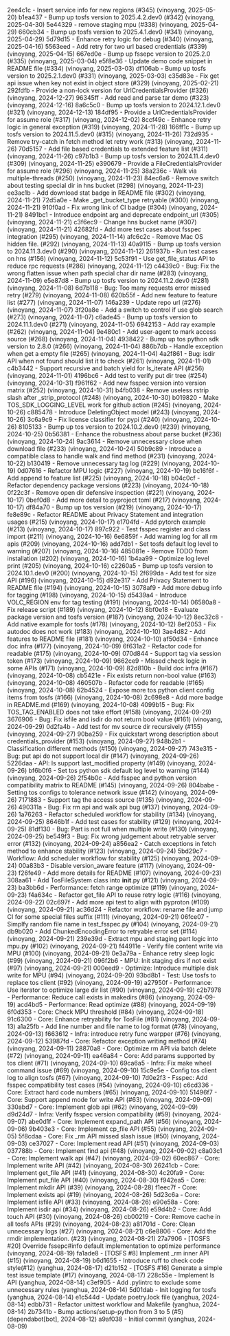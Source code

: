 2ee4c1c - Insert service info for new regions (#345) (vinoyang, 2025-05-20)
b1ea437 - Bump up tosfs version to 2025.4.2.dev0 (#342) (vinoyang, 2025-04-30)
5e44329 - remove staging mpu (#338) (vinoyang, 2025-04-29)
660cb34 - Bump up tosfs version to 2025.4.1.dev0 (#341) (vinoyang, 2025-04-29)
5d79d15 - Enhance retry logic for debug (#340) (vinoyang, 2025-04-16)
5563eed - Add retry for two url based credentials (#339) (vinoyang, 2025-04-15)
667ed0e - Bump up fssepc version to 2025.2.0 (#335) (vinoyang, 2025-03-04)
e5f8e36 - Update demo code snippet in README file (#334) (vinoyang, 2025-03-03)
df106ab - Bump up tosfs version to 2025.2.1.dev0 (#331) (vinoyang, 2025-03-03)
c35d83e - Fix get api issue when key not exist in object store (#329) (vinoyang, 2025-02-21)
292fdfb - Provide a non-lock version for UrlCredentialsProvider (#326) (vinoyang, 2024-12-27)
96345ff - Add read and parse tar demo (#323) (vinoyang, 2024-12-16)
8a6c5c0 - Bump up tosfs version to 2024.12.1.dev0 (#321) (vinoyang, 2024-12-13)
184df95 - Provide a UrlCredentialsProvider for assume role (#317) (vinoyang, 2024-12-02)
8ccf49c - Enhance retry logic in general exception (#319) (vinoyang, 2024-11-28)
166ff1c - Bump up tosfs version to 2024.11.5.dev0 (#315) (vinoyang, 2024-11-26)
732d935 - Remove try-catch in fetch method let retry work (#313) (vinoyang, 2024-11-26)
70d5157 - Add file based credentials to extended feature list (#311) (vinoyang, 2024-11-26)
c97b1b3 - Bump up tosfs version to 2024.11.4.dev0 (#309) (vinoyang, 2024-11-25)
e390679 - Provide a FileCredentialsProvider for assume role (#296) (vinoyang, 2024-11-25)
38a236c - Walk via multiple-threads (#250) (vinoyang, 2024-11-23)
84ec6a6 - Remove switch about testing special dir in hns bucket (#298) (vinoyang, 2024-11-23)
ee3ac1b - Add download stat badge in README file (#302) (vinoyang, 2024-11-21)
72d5a0e - Make _get_bucket_type retryable (#300) (vinoyang, 2024-11-21)
910f0ad - Fix wrong link of CI badge (#304) (vinoyang, 2024-11-21)
8491bc1 - Introduce endpoint arg and deprecate endpoint_url (#305) (vinoyang, 2024-11-21)
c3f6ec9 - Change hns bucket name (#307) (vinoyang, 2024-11-21)
42682fd - Add more test cases about fsspec integration (#295) (vinoyang, 2024-11-14)
afc6c2c - Remove Mac OS hidden file. (#292) (vinoyang, 2024-11-13)
40a9115 - Bump up tosfs version to 2024.11.3.dev0 (#290) (vinoyang, 2024-11-12)
261937b - Run test cases on hns (#156) (vinoyang, 2024-11-12)
5c53f91 - Use get_file_status API to reduce rpc requests (#286) (vinoyang, 2024-11-12)
c4439c0 - Bug: Fix the wrong flatten issue when path special char dir name (#283) (vinoyang, 2024-11-09)
e5e87d8 - Bump up tosfs version to 2024.11.2.dev0 (#281) (vinoyang, 2024-11-08)
6d7b118 - Bug: Too many requests error missed retry (#279) (vinoyang, 2024-11-08)
620b55f - Add new feature to feature list (#277) (vinoyang, 2024-11-07)
146a239 - Update repo url (#276) (vinoyang, 2024-11-07)
3f20a8e - Add a switch to control if use glob search (#273) (vinoyang, 2024-11-07)
c6ade45 - Bump up tosfs version to 2024.11.1.dev0 (#271) (vinoyang, 2024-11-05)
6942153 - Add ray example (#262) (vinoyang, 2024-11-04)
9e480c1 - Add user-agent to mark access source (#268) (vinoyang, 2024-11-04)
4938422 - Bump up tos python sdk version to 2.8.0 (#266) (vinoyang, 2024-11-04)
886b7db - Handle exception when get a empty file (#265) (vinoyang, 2024-11-04)
4a2f861 - Bug: isdir API when not found should list it to check (#261) (vinoyang, 2024-11-01)
c4b3442 - Support recursive and batch yield for ls_iterate API (#256) (vinoyang, 2024-11-01)
4196bc6 - Add test to verify put dir tree (#254) (vinoyang, 2024-10-31)
f961f62 - Add new fsspec version into version matrix (#252) (vinoyang, 2024-10-31)
b4fb038 - Remove useless rstrip slash after _strip_protocol (#248) (vinoyang, 2024-10-30)
b019820 - Make TOS_SDK_LOGGING_LEVEL work for github action (#245) (vinoyang, 2024-10-26)
c885478 - Introduce DeletingObject model (#243) (vinoyang, 2024-10-26)
3c6a9c9 - Fix license classifier for pypi (#240) (vinoyang, 2024-10-26)
8105133 - Bump up tos version to 2024.10.2.dev0 (#239) (vinoyang, 2024-10-25)
0b56381 - Enhance the robustness about parse bucket (#236) (vinoyang, 2024-10-24)
9ac3614 - Remove unnecessary close when download file (#233) (vinoyang, 2024-10-24)
50b9c89 - Introduce a compatible class to handle walk and find method (#231) (vinoyang, 2024-10-22)
b130419 - Remove unnecessary tag log (#229) (vinoyang, 2024-10-19)
0d07616 - Refactor MPU logic (#227) (vinoyang, 2024-10-19)
bc16f6f - Add append to feature list (#225) (vinoyang, 2024-10-18)
b04c0cf - Refactor dependency package versions (#223) (vinoyang, 2024-10-18)
0f22c3f - Remove open dir defensive inspection (#221) (vinoyang, 2024-10-17)
0bef0d8 - Add more detail to pyproject toml (#217) (vinoyang, 2024-10-17)
df84a70 - Bump up tos version (#219) (vinoyang, 2024-10-17)
fe8e89c - Refactor README about Privacy Statement and integration usages (#215) (vinoyang, 2024-10-17)
e1704fd - Add pytorch example (#213) (vinoyang, 2024-10-17)
897c922 - Test fsspec register and class import (#211) (vinoyang, 2024-10-16)
6e6859f - Add warning log for all rm apis (#209) (vinoyang, 2024-10-16)
add7db1 - Set tosfs default log level to warning (#207) (vinoyang, 2024-10-16)
485081e - Remove TODO from installation (#202) (vinoyang, 2024-10-16)
1b4aa99 - Optimize log level print (#205) (vinoyang, 2024-10-16)
c2260a5 - Bump up tosfs version to 2024.10.1.dev0 (#200) (vinoyang, 2024-10-15)
2f699da - Add test for size API (#196) (vinoyang, 2024-10-15)
d92e317 - Add Privacy Statement to README file (#194) (vinoyang, 2024-10-15)
3078af9 - Add more debug info for tagging (#198) (vinoyang, 2024-10-15)
d5439a4 - Introduce VOLC_REGION env for tag testing (#191) (vinoyang, 2024-10-14)
06580a8 - Fix release script (#189) (vinoyang, 2024-10-12)
8bf0e18 - Evaluate package version and tosfs version (#187) (vinoyang, 2024-10-12)
8ec32c8 - Add native example for tosfs (#178) (vinoyang, 2024-10-12)
8ef2053 - Fix autodoc does not work (#183) (vinoyang, 2024-10-10)
3ae4d82 - Add features to README file (#181) (vinoyang, 2024-10-10)
af50d34 - Enhance doc infra (#177) (vinoyang, 2024-10-09)
6f631a2 - Refactor code for readable (#175) (vinoyang, 2024-10-09)
070d844 - Support tag via session token (#173) (vinoyang, 2024-10-09)
9662ce9 - Missed check logic in some APIs (#171) (vinoyang, 2024-10-09)
82d810b - Build doc infra (#167) (vinoyang, 2024-10-08)
cb5421e - Fix exists return non-bool value (#163) (vinoyang, 2024-10-08)
460507b - Refactor code for readable (#165) (vinoyang, 2024-10-08)
62b4524 - Expose more tos python client config items from tosfs (#166) (vinoyang, 2024-10-08)
2c698e8 - Add more badge in README.md (#169) (vinoyang, 2024-10-08)
4099b15 - Bug: Fix TOS_TAG_ENABLED does not take effort (#158) (vinoyang, 2024-09-29)
3676906 - Bug: Fix isfile and isdir do not return bool value (#161) (vinoyang, 2024-09-29)
0d2fa4b - Add test for mv source dir recursively (#155) (vinoyang, 2024-09-27)
90ba259 - Fix quickstart wrong description about credentials_provider (#153) (vinoyang, 2024-09-27)
948b2b1 - Classification different methods (#150) (vinoyang, 2024-09-27)
743e315 - Bug: put api do not support local dir (#147) (vinoyang, 2024-09-26)
5226daa - API: ls support last_modified property (#149) (vinoyang, 2024-09-26)
bf6b0f6 - Set tos python sdk default log level to warning (#144) (vinoyang, 2024-09-26)
2f54b0c - Add fsspec and python version compatibility matrix to README (#145) (vinoyang, 2024-09-26)
804babe - Setting tos configs to tolerance network issue (#142) (vinoyang, 2024-09-26)
7171883 - Support tag the access source (#135) (vinoyang, 2024-09-26)
490311a - Bug: Fix rm api and walk api bug (#137) (vinoyang, 2024-09-26)
1a76263 - Refactor scheduled workflow for stability (#134) (vinoyang, 2024-09-25)
8646b1f - Add test cases for stability (#129) (vinoyang, 2024-09-25)
81df130 - Bug: Part is not full when multiple write (#130) (vinoyang, 2024-09-25)
be549f3 - Bug: Fix wrong judgement about retryable server error (#132) (vinoyang, 2024-09-24)
a856ea2 - Catch exceptions in fetch method to enhance stability (#123) (vinoyang, 2024-09-24)
5bd29c7 - Workflow: Add scheduler workflow for stability (#125) (vinoyang, 2024-09-24)
00a83b3 - Disable version_aware feature (#117) (vinoyang, 2024-09-23)
f26fe49 - Add more details for README (#107) (vinoyang, 2024-09-23)
308aa61 - Add TosFileSystem class into __init__.py (#121) (vinoyang, 2024-09-23)
ba3bb6d - Performance: fetch range optimize (#119) (vinoyang, 2024-09-23)
f4a634c - Refactor get_file API to reuse retry logic (#116) (vinoyang, 2024-09-22)
02c697f - Add more api test to align with pyproton (#109) (vinoyang, 2024-09-21)
ac36d24 - Refactor workflow: rename file and jump CI for some special files suffix (#111) (vinoyang, 2024-09-21)
06fce07 - Simplfy random file name in test_fsspec.py (#104) (vinoyang, 2024-09-21)
db9b020 - Add ChunkedEncodingError to retryable error set (#114) (vinoyang, 2024-09-21)
239e39d - Extract mpu and staging part logic into mpu.py (#102) (vinoyang, 2024-09-21)
f44911e - Verify file content write via MPU (#100) (vinoyang, 2024-09-21)
0e3a79a - Enhance retry sleep logic (#99) (vinoyang, 2024-09-21)
096f2b6 - MPU: Init staging dirs if not exist (#97) (vinoyang, 2024-09-21)
000eed9 - Optimize: Introduce multiple disk write for MPU (#94) (vinoyang, 2024-09-20)
93bd8b1 - Test: Use tosfs to replace tos client (#92) (vinoyang, 2024-09-19)
a27950f - Performance: Use iterator to optimize large dir list (#90) (vinoyang, 2024-09-19)
c2b7978 - Performance: Reduce call exists in makedirs (#86) (vinoyang, 2024-09-19)
acd4bd5 - Performance: Read optimize (#88) (vinoyang, 2024-09-19)
6f0d353 - Core: Check MPU threshold (#84) (vinoyang, 2024-09-18)
91c6300 - Core: Enhance retryability for TosFile (#81) (vinoyang, 2024-09-13)
a1a25fb - Add line number and file name to log format (#78) (vinoyang, 2024-09-13)
f663612 - Infra: introduce retry func warpper (#76) (vinoyang, 2024-09-12)
53987fd - Core: Refactor exception writing method (#74) (vinoyang, 2024-09-11)
28870a8 - Core: Optimize rm API via batch delete (#72) (vinoyang, 2024-09-11)
ea46a84 - Core: Add params supported by tos client (#71) (vinoyang, 2024-09-10)
69ca6a5 - Infra: Fix make wheel command issue (#69) (vinoyang, 2024-09-10)
15c9e5e - Config tos client log to align tosfs (#67) (vinoyang, 2024-09-10)
7d0e2f3 - Fsspec: Add fsspec compatibility test cases (#54) (vinoyang, 2024-09-10)
c6cd336 - Core: Extract hard code numbers (#65) (vinoyang, 2024-09-10)
51496f7 - Core: Support append mode for write API (#63) (vinoyang, 2024-09-09)
330abd7 - Core: Implement glob api (#62) (vinoyang, 2024-09-09)
d9d24d7 - Infra: Verify fsspec version compatibility (#59) (vinoyang, 2024-09-07)
abe0d1f - Core: Implement expand_path API (#56) (vinoyang, 2024-09-06)
9b403e3 - Core: Implement cp_file API (#55) (vinoyang, 2024-09-05)
5f8cdaa - Core: Fix _rm API missed slash issue (#50) (vinoyang, 2024-09-03)
ce37027 - Core: Implement read API (#51) (vinoyang, 2024-09-03)
037788b - Core: Implement find api (#48) (vinoyang, 2024-09-02)
c8a03c1 - Core: Implement walk api (#47) (vinoyang, 2024-09-02)
60ec867 - Core: Implement write API (#42) (vinoyang, 2024-08-30)
26241cb - Core: Implement get_file API (#41) (vinoyang, 2024-08-30)
4c20fa9 - Core: Implement put_file API (#40) (vinoyang, 2024-08-30)
f942ea5 - Core: Implement mkdir API (#39) (vinoyang, 2024-08-28)
f1eec7f - Core: Implement exists api (#19) (vinoyang, 2024-08-26)
5d23c6a - Core: Implement isfile API (#33) (vinoyang, 2024-08-26)
e90e58a - Core: Implement isdir api (#34) (vinoyang, 2024-08-26)
e59d4b2 - Core: Add touch API (#30) (vinoyang, 2024-08-26)
cb00219 - Core: Remove cache in all tosfs APIs (#29) (vinoyang, 2024-08-23)
a81701d - Core: Clean unnecessary logs (#27) (vinoyang, 2024-08-21)
c6e8806 - Core:  Add the rmdir implementation. (#23) (vinoyang, 2024-08-21)
27a7906 - [TOSFS #20] Override fssepc#info default implementation to optimize performance (vinoyang, 2024-08-19)
fa1ade8 - [TOSFS #8] Implement _rm inner API (#15) (vinoyang, 2024-08-19)
b6d1655 - Introduce ruff to check code style(#12) (yanghua, 2024-08-17)
d21b152 - [TOSFS #16] Generate a simple test issue template (#17) (vinoyang, 2024-08-17)
228c55e - Implement ls API (yanghua, 2024-08-14)
c3ef905 - Add .pylintrc to exclude some unnecessary rules (yanghua, 2024-08-14)
5d01dab - Init logging for tosfs (yanghua, 2024-08-14)
e1c544d - Update poetry.lock file (yanghua, 2024-08-14)
edbb731 - Refactor unittest workflow and Makefile (yanghua, 2024-08-14)
2b7341b - Bump actions/setup-python from 3 to 5 (#5) (dependabot[bot], 2024-08-12)
a9af038 - Initial commit (yanghua, 2024-08-09)